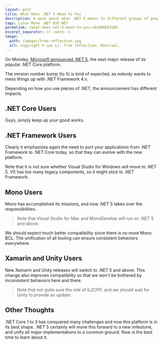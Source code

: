 ```yaml
---
layout: post
title: What Does .NET 5 Mean to You
description: A post about what .NET 5 means to different groups of people
tags: Linux Mono .NET ASP.NET
permalink: /what-does-net-5-mean-to-you-c63d06b63285
excerpt_separator: <!--more-->
image:
  path: /images/tree-reflection.jpg
  alt: Copyright © Lex Li. Tree reflection, Montreal.
---
```


On Monday, [Microsoft announced .NET 5](https://devblogs.microsoft.com/dotnet/introducing-net-5/), the next major release of its popular .NET Core platform.

The version number bump (to 5) is kind of expected, as nobody wants to mess things up with .NET Framework 4.x.

Depending on how you use pieces of .NET, the announcement has different impacts.
<!--more-->

## .NET Core Users

Guys, simply keep up your good works.

## .NET Framework Users

Clearly it emphasizes again the need to port your applications from .NET Framework to .NET Core today, so that they can evolve with the new platform.

Note that it is not sure whether Visual Studio for Windows will move to .NET 5. VS has too many legacy components, so it might stick to .NET Framework.

## Mono Users

Mono has accomplished its missions, and now .NET 5 takes over the responsibilities.

> Note that Visual Studio for Mac and MonoDevelop will run on .NET 5 and above.

We should expect much better compatibility since there is no more Mono BCL. The unification of all tooling can ensure consistent behaviors everywhere.

## Xamarin and Unity Users

New Xamarin and Unity releases will switch to .NET 5 and above. This change also improves compatibility so that we won't be bothered by inconsistent behaviors here and there.

> Note that not quite sure the role of IL2CPP, and we should wait for Unity to provide an update.

## Other Thoughts

.NET Core 1 to 3 has conquered many challenges and now this platform is in its best shape. .NET 5 certainly will move this forward to a new milestone, and unify all major implementations to a common ground. Now is the best time to learn about it.
